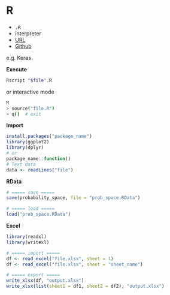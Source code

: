 # R
* `.R`
* interpreter
* [URL](https://www.r-project.org/)
* [Github](https://github.com/wch/r-source)

e.g. Keras

**Execute**
```bash
Rscript "$file".R
```
or interactive mode
```bash
R
> source("file.R")
> q()  # exit 
```


**Import**
```r
install.packages("package_name")
library(ggplot2)
library(dplyr)
# or
package_name::function()
# Text data
data <- readLines("file")
```

**RData**
```r
# ===== save =====
save(probability_space, file = "prob_space.RData")

# ===== load =====
load("prob_space.RData")
```

**Excel**
```r
library(readxl)
library(writexl)

# ===== import =====
df <- read_excel("file.xlsx", sheet = 1)
df <- read_excel("file.xlsx", sheet = "sheet_name")

# ===== export =====
write_xlsx(df, "output.xlsx")
write_xlsx(list(sheet1 = df1, sheet2 = df2), "output.xlsx")
```
